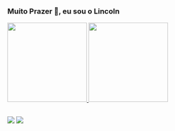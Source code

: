 ### Muito Prazer 👋, eu sou o Lincoln

 <div>
  <a href = "https://github.com/Lincoln-Oliveira">
  <img height="180em" src="https://github-readme-stats.vercel.app/api?username=Lincoln-Oliveira&show_icons=true&theme=dark&include_all_commits=true&count_private=true"/>
  <img height="180em" src="https://github-readme-stats.vercel.app/api/top-langs/?username=Lincoln-Oliveira"/>
</div>
 
  ##

  <div> 
 
 
 	

  <a href = "mailto:contatorafaballerini@gmail.com"><img src="https://img.shields.io/badge/-Gmail-%23333?style=for-the-badge&logo=gmail&logoColor=white" target="_blank"></a>
 <a href="https://www.linkedin.com/in/lincoln-gonçalves/" target="_blank"><img src="https://img.shields.io/badge/-LinkedIn-%230077B5?style=for-the-badge&logo=linkedin&logoColor=white" target="_blank"></a> 
 
</div>
